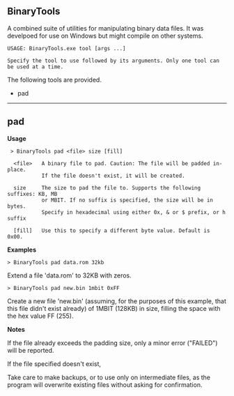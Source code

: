 
BinaryTools
-----------

A combined suite of utilities for manipulating binary data files.
It was develpoed for use on Windows but might compile on other systems.


```
USAGE: BinaryTools.exe tool [args ...]

Specify the tool to use followed by its arguments. Only one tool can be used at a time.
```

The following tools are provided.

* pad

-----


pad
---

**Usage**
```
 > BinaryTools pad <file> size [fill]

  <file>   A binary file to pad. Caution: The file will be padded in-place.
           If the file doesn't exist, it will be created.

  size     The size to pad the file to. Supports the following suffixes: KB, MB
           or MBIT. If no suffix is specified, the size will be in bytes.
           Specify in hexadecimal using either 0x, & or $ prefix, or h suffix

  [fill]   Use this to specify a different byte value. Default is 0x00.
```

**Examples**

```> BinaryTools pad data.rom 32kb```

Extend a file 'data.rom' to 32KB with zeros.

```> BinaryTools pad new.bin 1mbit 0xFF```

Create a new file 'new.bin' (assuming, for the purposes of this example, that this file didn't exist already) of 1MBIT (128KB) in size, filling the space with the hex value FF (255).

**Notes**

If the file already exceeds the padding size, only a minor error ("FAILED") will be reported.

If the file specified doesn't exist, 

Take care to make backups, or to use only on intermediate files, as the program will overwrite existing files without asking for confirmation.



